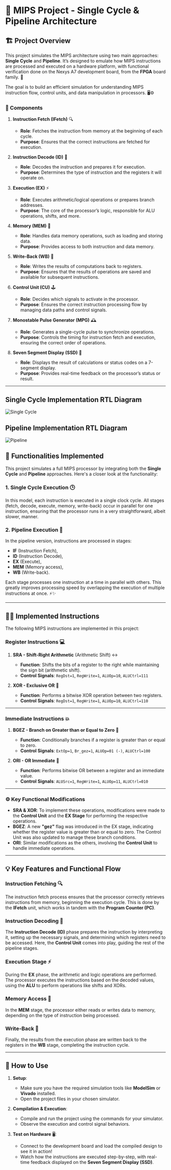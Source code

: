 # 🚀 MIPS Project - Single Cycle & Pipeline Architecture

## 🏗️ Project Overview

This project simulates the MIPS architecture using two main approaches: **Single Cycle** and **Pipeline**. It’s designed to emulate how MIPS instructions are processed and executed on a hardware platform, with functional verification done on the Nexys A7 development board, from the **FPGA** board family. 🎯

The goal is to build an efficient simulation for understanding MIPS instruction flow, control units, and data manipulation in processors. 🖥️⚙️

### 🌟 Components

1. **Instruction Fetch (IFetch)** 🔍
   - **Role**: Fetches the instruction from memory at the beginning of each cycle.
   - **Purpose**: Ensures that the correct instructions are fetched for execution.

2. **Instruction Decode (ID)** 📜
   - **Role**: Decodes the instruction and prepares it for execution.
   - **Purpose**: Determines the type of instruction and the registers it will operate on.

3. **Execution (EX)** ⚡
   - **Role**: Executes arithmetic/logical operations or prepares branch addresses.
   - **Purpose**: The core of the processor’s logic, responsible for ALU operations, shifts, and more.

4. **Memory (MEM)** 🧠
   - **Role**: Handles data memory operations, such as loading and storing data.
   - **Purpose**: Provides access to both instruction and data memory.

5. **Write-Back (WB)** 💾
   - **Role**: Writes the results of computations back to registers.
   - **Purpose**: Ensures that the results of operations are saved and available for subsequent instructions.

6. **Control Unit (CU)** 🕹️
   - **Role**: Decides which signals to activate in the processor.
   - **Purpose**: Ensures the correct instruction processing flow by managing data paths and control signals.

7. **Monostable Pulse Generator (MPG)** 🕰️
   - **Role**: Generates a single-cycle pulse to synchronize operations.
   - **Purpose**: Controls the timing for instruction fetch and execution, ensuring the correct order of operations.

8. **Seven Segment Display (SSD)** 🔢
   - **Role**: Displays the result of calculations or status codes on a 7-segment display.
   - **Purpose**: Provides real-time feedback on the processor’s status or result.

---
## Single Cycle Implementation RTL Diagram
![Single Cycle](images/SingleCycle.jpg)
## Pipeline Implementation RTL Diagram
![Pipeline](images/Pipeline.jpg)
## 🔧 Functionalities Implemented

This project simulates a full MIPS processor by integrating both the **Single Cycle** and **Pipeline** approaches. Here's a closer look at the functionality:

### 1. **Single Cycle Execution** 🕒
In this model, each instruction is executed in a single clock cycle. All stages (fetch, decode, execute, memory, write-back) occur in parallel for one instruction, ensuring that the processor runs in a very straightforward, albeit slower, manner.

### 2. **Pipeline Execution** 🔄
In the pipeline version, instructions are processed in stages: 
- **IF** (Instruction Fetch),
- **ID** (Instruction Decode),
- **EX** (Execute),
- **MEM** (Memory access),
- **WB** (Write-back).

Each stage processes one instruction at a time in parallel with others. This greatly improves processing speed by overlapping the execution of multiple instructions at once. ⚡✨

---

## 🧑‍💻 Implemented Instructions

The following MIPS instructions are implemented in this project:

### Register Instructions 💻

1. **SRA - Shift-Right Arithmetic** (Arithmetic Shift) ↔️
   - **Function**: Shifts the bits of a register to the right while maintaining the sign bit (arithmetic shift).
   - **Control Signals**: `RegDst=1`, `RegWrite=1`, `ALUOp=10`, `ALUCtrl=111`

2. **XOR - Exclusive OR** 🔐
   - **Function**: Performs a bitwise XOR operation between two registers.
   - **Control Signals**: `RegDst=1`, `RegWrite=1`, `ALUOp=10`, `ALUCtrl=110`

---

### Immediate Instructions 💥

1. **BGEZ - Branch on Greater than or Equal to Zero** 🚦
   - **Function**: Conditionally branches if a register is greater than or equal to zero.
   - **Control Signals**: `ExtOp=1`, `Br_gez=1`, `ALUOp=01 (-)`, `ALUCtrl=100`

2. **ORI - OR Immediate** 🔗
   - **Function**: Performs bitwise OR between a register and an immediate value.
   - **Control Signals**: `ALUSrc=1`, `RegWrite=1`, `ALUOp=11`, `ALUCtrl=010`

---

### ⚙️ Key Functional Modifications

- **SRA & XOR**: To implement these operations, modifications were made to the **Control Unit** and the **EX Stage** for performing the respective operations.
- **BGEZ**: A new **"gez"** flag was introduced in the EX stage, indicating whether the register value is greater than or equal to zero. The Control Unit was also updated to manage these branch conditions.
- **ORI**: Similar modifications as the others, involving the **Control Unit** to handle immediate operations.

---

## 💡 Key Features and Functional Flow

### **Instruction Fetching** 🔍
The instruction fetch process ensures that the processor correctly retrieves instructions from memory, beginning the execution cycle. This is done by the **IFetch** unit, which works in tandem with the **Program Counter (PC)**.

### **Instruction Decoding** 📜
The **Instruction Decode (ID)** phase prepares the instruction by interpreting it, setting up the necessary signals, and determining which registers need to be accessed. Here, the **Control Unit** comes into play, guiding the rest of the pipeline stages.

### **Execution Stage** ⚡
During the **EX** phase, the arithmetic and logic operations are performed. The processor executes the instructions based on the decoded values, using the **ALU** to perform operations like shifts and XORs.

### **Memory Access** 🧠
In the **MEM** stage, the processor either reads or writes data to memory, depending on the type of instruction being processed.

### **Write-Back** 💾
Finally, the results from the execution phase are written back to the registers in the **WB** stage, completing the instruction cycle.

---

## 🏁 How to Use

1. **Setup**:
   - Make sure you have the required simulation tools like **ModelSim** or **Vivado** installed.
   - Open the project files in your chosen simulator.

2. **Compilation & Execution**:
   - Compile and run the project using the commands for your simulator.
   - Observe the execution and control signal behaviors.

3. **Test on Hardware** 🖥️:
   - Connect to the development board and load the compiled design to see it in action!
   - Watch how the instructions are executed step-by-step, with real-time feedback displayed on the **Seven Segment Display (SSD)**.

